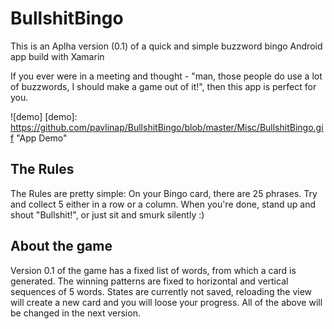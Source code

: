 # BullshitBingo
This is an Aplha version (0.1) of a quick and simple buzzword bingo Android app build with Xamarin

If you ever were in a meeting and thought - "man, those people do use a lot of buzzwords, I should make a game out of it!", then this app is perfect for you. 

![demo]
[demo]: https://github.com/pavlinap/BullshitBingo/blob/master/Misc/BullshitBingo.gif "App Demo"


## The Rules
The Rules are pretty simple: On your Bingo card, there are 25 phrases. Try and collect 5 either in a row or a column. When you're done, stand up and shout "Bullshit!", or just sit and smurk silently :)

## About the game
Version 0.1 of the game has a fixed list of words, from which a card is generated.
The winning patterns are fixed to horizontal and vertical sequences of 5 words.
States are currently not saved, reloading the view will create a new card and you will loose your progress.
All of the above will be changed in the next version.
